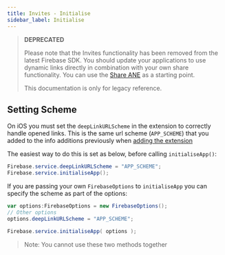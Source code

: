 ```yaml
---
title: Invites - Initialise
sidebar_label: Initialise
---
```


>
> **DEPRECATED**
>
> Please note that the Invites functionality has been removed from the latest Firebase SDK. 
> You should update your applications to use dynamic links directly in combination with your own share functionality.
> You can use the [Share ANE](https://airnativeextensions.com/extension/com.distriqt.Share) as a starting point.
>
> This documentation is only for legacy reference.
>




## Setting Scheme

On iOS you must set the `deepLinkURLScheme` in the extension to correctly handle opened links.
This is the same url scheme (`APP_SCHEME`) that you added to the info additions previously when 
[adding the extension](../dynamiclinks/add-the-extension.mdx)

The easiest way to do this is set as below, before calling `initialiseApp()`:

```actionscript
Firebase.service.deepLinkURLScheme = "APP_SCHEME";
Firebase.service.initialiseApp();
```


If you are passing your own `FirebaseOptions` to `initialiseApp` you can specify the scheme
as part of the options:

```actionscript
var options:FirebaseOptions = new FirebaseOptions();
// Other options
options.deepLinkURLScheme = "APP_SCHEME";

Firebase.service.initialiseApp( options );
```

>
> Note: You cannot use these two methods together
>

